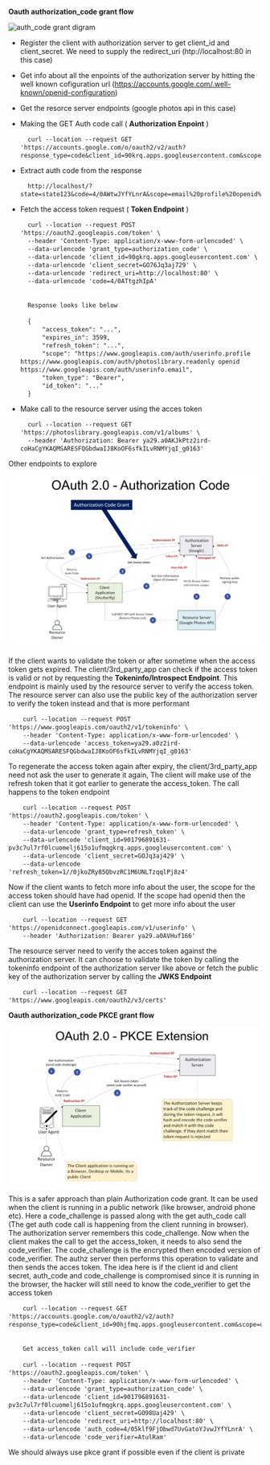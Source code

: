 **Oauth authorization_code grant flow**

![auth_code grant digram](https://i0.wp.com/architectxchange.com/wp-content/uploads/2020/10/OAuthWebServerFlow.png?resize=1536%2C1165&ssl=1)

- Register the client with authorization server to get client_id and client_secret. We need to supply the redirect_uri (htp://localhost:80 in this case)
- Get info about all the enpoints of the authorization server by hitting the well known cofiguration url (https://accounts.google.com/.well-known/openid-configuration)
- Get the resorce server endpoints (google photos api in this case)

- Making the GET Auth code call ( __Authorization Enpoint__ )

        curl --location --request GET 'https://accounts.google.com/o/oauth2/v2/auth?response_type=code&client_id=90krq.apps.googleusercontent.com&scope=openid%20profile%20email%20https://www.googleapis.com/auth/photoslibrary.readonly&state=state123&redirect_uri=http://localhost:80&access_type=offline&prompt=consent'

- Extract auth code from the response

        http://localhost/?state=state123&code=4/0AWtwJYfYLnrA&scope=email%20profile%20openid%20https://www.googleapis.com/auth/userinfo.profile%20https://www.googleapis.com/auth/userinfo.email%20https://www.googleapis.com/auth/photoslibrary.readonly&authuser=0&prompt=consent

- Fetch the access token request ( __Token Endpoint__ )

        curl --location --request POST 'https://oauth2.googleapis.com/token' \
        --header 'Content-Type: application/x-www-form-urlencoded' \
        --data-urlencode 'grant_type=authorization_code' \
        --data-urlencode 'client_id=90gkrq.apps.googleusercontent.com' \
        --data-urlencode 'client_secret=GO76Jq3aj729' \
        --data-urlencode 'redirect_uri=http://localhost:80' \
        --data-urlencode 'code=4/0ATtgzhIpA'

        
        Response looks like below

        {
            "access_token": "...",
            "expires_in": 3599,
            "refresh_token": "...",
            "scope": "https://www.googleapis.com/auth/userinfo.profile https://www.googleapis.com/auth/photoslibrary.readonly openid https://www.googleapis.com/auth/userinfo.email",
            "token_type": "Bearer",
            "id_token": "..."
        }

- Make call to the resource server using the acces token

        curl --location --request GET 'https://photoslibrary.googleapis.com/v1/albums' \
        --header 'Authorization: Bearer ya29.a0AKJkPtz2ird-coHaCgYKAQMSARESFQGbdwaIJ8KoOF6sfkILvRNMYjqI_g0163'

Other endpoints to explore

![](auth_code_grant.PNG)

If the client wants to validate the token or after sometime when the access token gets expired. The client/3rd_party_app can check if the access token is valid or not by requesting the __Tokeninfo/Introspect Endpoint__. This endpoint is mainly used by the resource server to verify the access token. The resource server can also use the public key of the authorization server to verify the token instead and that is more performant

        curl --location --request POST 'https://www.googleapis.com/oauth2/v1/tokeninfo' \
        --header 'Content-Type: application/x-www-form-urlencoded' \
        --data-urlencode 'access_token=ya29.a0z2ird-coHaCgYKAQMSARESFQGbdwaIJ8KoOF6sfkILvRNMYjqI_g0163'

To regenerate the access token again after expiry, the client/3rd_party_app need not ask the user to generate it again, The client will make use of the refresh token that it got earlier to generate the access_token. The call happens to the token endpoint 

        curl --location --request POST 'https://oauth2.googleapis.com/token' \
        --header 'Content-Type: application/x-www-form-urlencoded' \
        --data-urlencode 'grant_type=refresh_token' \
        --data-urlencode 'client_id=901796891631-pv3c7ul7rf0lcuomelj615o1ufmqgkrq.apps.googleusercontent.com' \
        --data-urlencode 'client_secret=GOJq3aj429' \
        --data-urlencode 'refresh_token=1//0jkoZRy85QbvzRC1M6UNLTzqqlPj8z4'

Now if the client wants to fetch more info about the user, the scope for the access token should have had openid. If the scope had openid then the client can use the __Userinfo Endpoint__ to get more info about the user

        curl --location --request GET 'https://openidconnect.googleapis.com/v1/userinfo' \
        --header 'Authorization: Bearer ya29.a0AVHuf166'

The resource server need to verify the acces token against the authorization server. It can choose to validate the token by calling the tokeninfo endpoint of the authorization server like above or fetch the public key of the authorization server by calling the __JWKS Endpoint__

        curl --location --request GET 'https://www.googleapis.com/oauth2/v3/certs'



**Oauth authorization_code PKCE grant flow**

![](./auth_code_grant_pkce.PNG)

This is a safer approach than plain Authorization code grant. It can be used when the client is running in a public network (like browser, android phone etc). Here a code_challenge is passed along with the get auth_code call (The get auth code call is happening from the client running in browser). The authorization server remembers this code_challenge. Now when the client makes the call to get the access_token, it needs to also send the code_verifier. The code_challenge is the encrypted then encoded version of code_verifier. The authz server then performs this operation to validate and then sends the acces token. The idea here is if the client id and client secret, auth_code and code_challenge is compromised since it is running in the browser, the hacker will still need to know the code_verifier to get the access token

        curl --location --request GET 'https://accounts.google.com/o/oauth2/v2/auth?response_type=code&client_id=90hjfmq.apps.googleusercontent.com&scope=openid%20https://www.googleapis.com/auth/photoslibrary.readonly&state=state123&redirect_uri=http://localhost:80&prompt=consent&code_challenge=fkhlv2p3j0BoYN3bUDF0wx03bPKgt_xG_5xIYAvI&code_challenge_method=S256'


        Get access_token call will include code_verifier

        curl --location --request POST 'https://oauth2.googleapis.com/token' \
        --header 'Content-Type: application/x-www-form-urlencoded' \
        --data-urlencode 'grant_type=authorization_code' \
        --data-urlencode 'client_id=901796891631-pv3c7ul7rf0lcuomelj615o1ufmqgkrq.apps.googleusercontent.com' \
        --data-urlencode 'client_secret=GO98Uaj429' \
        --data-urlencode 'redirect_uri=http://localhost:80' \
        --data-urlencode 'auth_code=4/05klf9FjObwd7UvGatoYJvwJYfYLnrA' \
        --data-urlencode 'code_verifier=AtulRam'


We should always use pkce grant if possible even if the client is private